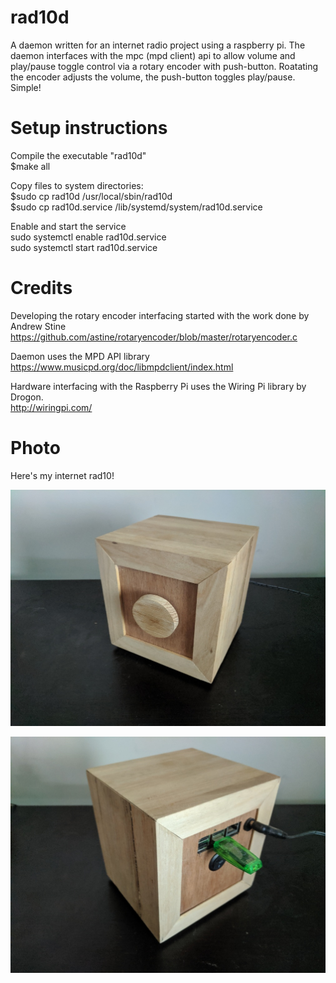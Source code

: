# rad10d
A daemon written for an internet radio project using a raspberry pi.  The daemon interfaces with the mpc (mpd client) api to allow volume and play/pause toggle control via a rotary encoder with push-button.  Roatating the encoder adjusts the volume, the push-button toggles play/pause.  Simple!


# Setup instructions
Compile the executable "rad10d"  
$make all

Copy files to system directories:  
$sudo cp rad10d /usr/local/sbin/rad10d  
$sudo cp rad10d.service /lib/systemd/system/rad10d.service

Enable and start the service  
sudo systemctl enable rad10d.service  
sudo systemctl start rad10d.service

# Credits
Developing the rotary encoder interfacing started with the work done by Andrew Stine  
https://github.com/astine/rotaryencoder/blob/master/rotaryencoder.c

Daemon uses the MPD API library  
https://www.musicpd.org/doc/libmpdclient/index.html

Hardware interfacing with the Raspberry Pi uses the Wiring Pi library by Drogon.  
http://wiringpi.com/

# Photo
Here's my internet rad10!

![rad10 Front View,](photos/rad10_front.jpg)

![rad10 Back View,](photos/rad10_back.jpg)
